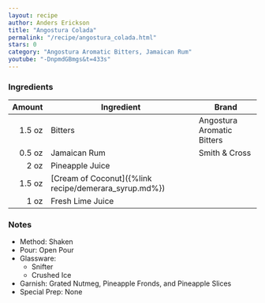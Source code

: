 ```yaml
---
layout: recipe
author: Anders Erickson
title: "Angostura Colada"
permalink: "/recipe/angostura_colada.html"
stars: 0
category: "Angostura Aromatic Bitters, Jamaican Rum"
youtube: "-DnpmdGBmgs&t=433s"
---
```


### Ingredients

| Amount | Ingredient                                            | Brand                      |
| -----: | ----------------------------------------------------- | -------------------------- |
| 1.5 oz | Bitters                                               | Angostura Aromatic Bitters |
| 0.5 oz | Jamaican Rum                                          | Smith & Cross              |
|   2 oz | Pineapple Juice                                       |                            |
| 1.5 oz | [Cream of Coconut]({%link recipe/demerara_syrup.md%}) |                            |
|   1 oz | Fresh Lime Juice                                      |                            |

### Notes

- Method: Shaken
- Pour: Open Pour
- Glassware:
    - Snifter
    - Crushed Ice
- Garnish: Grated Nutmeg, Pineapple Fronds, and Pineapple Slices
- Special Prep: None
